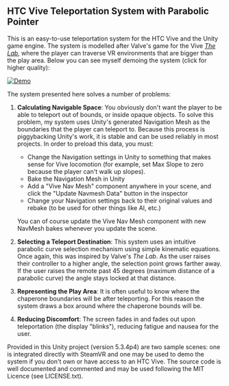 HTC Vive Teleportation System with Parabolic Pointer
----------------------------------------------------

This is an easy-to-use teleportation system for the HTC Vive and the Unity game engine.  The system is modelled after
Valve's game for the Vive [*The Lab*](http://store.steampowered.com/app/450390/), where the player can traverse 
VR environments that are bigger than the play area.  Below you can see myself demoing the system (click for higher quality):

[![Demo](https://thumbs.gfycat.com/HonorableComplexCutworm-size_restricted.gif)](https://gfycat.com/HonorableComplexCutworm)

The system presented here solves a number of problems:

1. **Calculating Navigable Space**: You obviously don't want the player to be able to teleport out of bounds, or inside
   opaque objects.  To solve this problem, my system uses Unity's generated Navigation Mesh as the boundaries that the
   player can teleport to.  Because this process is piggybacking Unity's work, it is stable and can be used reliably in most
   projects.  In order to preload this data, you must:

   * Change the Navigation settings in Unity to something that makes sense for Vive locomotion (for example, set Max Slope
     to zero because the player can't walk up slopes).
   * Bake the Navigation Mesh in Unity
   * Add a "Vive Nav Mesh" component anywhere in your scene, and click the "Update Navmesh Data" button in the inspector
   * Change your Navigation settings back to their original values and rebake (to be used for other things like AI, etc.)

   You can of course update the Vive Nav Mesh component with new NavMesh bakes whenever you update the scene.
2. **Selecting a Teleport Destination**: This system uses an intuitive parabolic curve selection mechanism using simple
   kinematic equations.  Once again, this was inspired by Valve's *The Lab*.  As the user raises their controller to a higher
   angle, the selection point grows farther away.  If the user raises the remote past 45 degrees (maximum distance of a parabolic
   curve) the angle stays locked at that distance.
3. **Representing the Play Area**: It is often useful to know where the chaperone boundaries will be after teleporting.  For
   this reason the system draws a box around where the chaperone bounds will be.
4. **Reducing Discomfort**: The screen fades in and fades out upon teleportation (the display "blinks"), reducing fatigue
   and nausea for the user.

Provided in this Unity project (version 5.3.4p4) are two sample scenes: one is integrated directly with SteamVR and one
may be used to demo the system if you don't own or have access to an HTC Vive.  The source code is well documented and
commented and may be used following the MIT Licence (see LICENSE.txt).